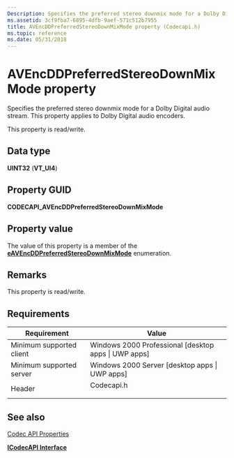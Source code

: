 ```yaml
---
Description: Specifies the preferred stereo downmix mode for a Dolby Digital audio stream. This property applies to Dolby Digital audio encoders.
ms.assetid: 3cf9fba7-6895-4dfb-9aef-571c512b7955
title: AVEncDDPreferredStereoDownMixMode property (Codecapi.h)
ms.topic: reference
ms.date: 05/31/2018
---
```


# AVEncDDPreferredStereoDownMixMode property

Specifies the preferred stereo downmix mode for a Dolby Digital audio stream. This property applies to Dolby Digital audio encoders.

This property is read/write.

## Data type

**UINT32** (**VT\_UI4**)

## Property GUID

**CODECAPI\_AVEncDDPreferredStereoDownMixMode**

## Property value

The value of this property is a member of the [**eAVEncDDPreferredStereoDownMixMode**](/windows/desktop/api/codecapi/ne-codecapi-eavencddpreferredstereodownmixmode) enumeration.

## Remarks

This property is read/write.

## Requirements



| Requirement | Value |
|-------------------------------------|---------------------------------------------------------------------------------------|
| Minimum supported client<br/> | Windows 2000 Professional \[desktop apps \| UWP apps\]<br/>                     |
| Minimum supported server<br/> | Windows 2000 Server \[desktop apps \| UWP apps\]<br/>                           |
| Header<br/>                   | <dl> <dt>Codecapi.h</dt> </dl> |



## See also

<dl> <dt>

[Codec API Properties](codec-api-properties.md)
</dt> <dt>

[**ICodecAPI Interface**](/windows/desktop/api/Strmif/nn-strmif-icodecapi)
</dt> </dl>

 

 




